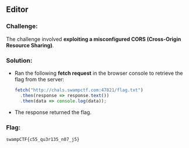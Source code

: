 ## Editor

### **Challenge:**

The challenge involved **exploiting a misconfigured CORS (Cross-Origin Resource Sharing)**.

### **Solution:**

- Ran the following **fetch request** in the browser console to retrieve the flag from the server:
  ```javascript
  fetch("http://chals.swampctf.com:47821/flag.txt")
    .then(response => response.text())
    .then(data => console.log(data));
  ```
- The response returned the flag.

### **Flag:**

```
swampCTF{c55_qu3r135_n07_j5}
```

